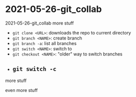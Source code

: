 # 2021-05-26-git_collab
2021-05-26-git_collab
more stuff

- `git clone <URL>`: downloads the repo to current directory
- `git branch <NAME>`: create branch <NAME>
- `git branch -a`: list all branches
- `git switch <NAME>`: switch to <NAME>
- `git checkout <NAME>`: "older" way to switch branches
- `git switch -c`
	-
more stuff

even more stuff

